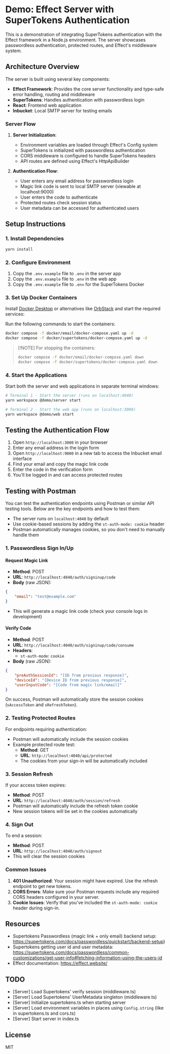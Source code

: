 # Demo: Effect Server with SuperTokens Authentication

This is a demonstration of integrating SuperTokens authentication with the Effect framework in a Node.js environment. The server showcases passwordless authentication, protected routes, and Effect's middleware system.

## Architecture Overview

The server is built using several key components:

- **Effect Framework**: Provides the core server functionality and type-safe error handling, routing and middleware
- **SuperTokens**: Handles authentication with passwordless login
- **React**: Frontend web application
- **Inbucket**: Local SMTP server for testing emails

### Server Flow

1. **Server Initialization**:
   - Environment variables are loaded through Effect's Config system
   - SuperTokens is initialized with passwordless authentication
   - CORS middleware is configured to handle SuperTokens headers
   - API routes are defined using Effect's HttpApiBuilder

2. **Authentication Flow**:
   - User enters any email address for passwordless login
   - Magic link code is sent to local SMTP server (viewable at localhost:9000)
   - User enters the code to authenticate
   - Protected routes check session status
   - User metadata can be accessed for authenticated users

## Setup Instructions

### 1. Install Dependencies

```bash
yarn install
```

### 2. Configure Environment

1. Copy the `.env.example` file to `.env` in the server app
2. Copy the `.env.example` file to `.env` in the web app
3. Copy the `.env.example` file to `.env` for the SuperTokens Docker

### 3. Set Up Docker Containers

Install [Docker Desktop](https://www.docker.com/products/docker-desktop/) or alternatives like [OrbStack](https://orbstack.dev/) and start the required services:

Run the following commands to start the containers:

```bash
docker compose -f docker/email/docker-compose.yaml up -d
docker compose -f docker/supertokens/docker-compose.yaml up -d
```

> [!NOTE] For stopping the containers:
>
> ```bash
> docker compose -f docker/email/docker-compose.yaml down
> docker compose -f docker/supertokens/docker-compose.yaml down
> ```

### 4. Start the Applications

Start both the server and web applications in separate terminal windows:

```bash
# Terminal 1 - Start the server (runs on localhost:4040)
yarn workspace @demo/server start

# Terminal 2 - Start the web app (runs on localhost:3000)
yarn workspace @demo/web start
```

## Testing the Authentication Flow

1. Open `http://localhost:3000` in your browser
2. Enter any email address in the login form
3. Open `http://localhost:9000` in a new tab to access the Inbucket email interface
4. Find your email and copy the magic link code
5. Enter the code in the verification form
6. You'll be logged in and can access protected routes

## Testing with Postman

You can test the authentication endpoints using Postman or similar API testing tools. Below are the key endpoints and how to test them:

- The server runs on `localhost:4040` by default
- Use cookie-based sessions by adding the `st-auth-mode: cookie` header
- Postman automatically manages cookies, so you don't need to manually handle them

### 1. Passwordless Sign In/Up

#### Request Magic Link

- **Method**: POST
- **URL**: `http://localhost:4040/auth/signinup/code`
- **Body** (raw JSON):

```json
{
    "email": "test@example.com"
}
```

- This will generate a magic link code (check your console logs in development)

#### Verify Code

- **Method**: POST
- **URL**: `http://localhost:4040/auth/signinup/code/consume`
- **Headers**:
  - `st-auth-mode`: `cookie`
- **Body** (raw JSON):

```json
{
    "preAuthSessionId": "[ID from previous response]",
    "deviceId": "[Device ID from previous response]",
    "userInputCode": "[Code from magic link/email]"
}
```

On success, Postman will automatically store the session cookies (`sAccessToken` and `sRefreshToken`).

### 2. Testing Protected Routes

For endpoints requiring authentication:

- Postman will automatically include the session cookies
- Example protected route test:
  - **Method**: GET
  - **URL**: `http://localhost:4040/api/protected`
  - The cookies from your sign-in will be automatically included

### 3. Session Refresh

If your access token expires:

- **Method**: POST
- **URL**: `http://localhost:4040/auth/session/refresh`
- Postman will automatically include the refresh token cookie
- New session tokens will be set in the cookies automatically

### 4. Sign Out

To end a session:

- **Method**: POST
- **URL**: `http://localhost:4040/auth/signout`
- This will clear the session cookies

### Common Issues

1. **401 Unauthorized**: Your session might have expired. Use the refresh endpoint to get new tokens.
2. **CORS Errors**: Make sure your Postman requests include any required CORS headers configured in your server.
3. **Cookie Issues**: Verify that you've included the `st-auth-mode: cookie` header during sign-in.

## Resources

- Supertokens Passwordless (magic link + only email) backend setup: <https://supertokens.com/docs/passwordless/quickstart/backend-setup>)
- Supertokens getting user id and user metadata: <https://supertokens.com/docs/passwordless/common-customizations/get-user-info#fetching-information-using-the-users-id>
- Effect documentation: <https://effect.website/>

## TODO

- [Server] Load Supertokens' verify session (middleware.ts)
- [Server] Load Supertokens' UserMetadata singleton (middleware.ts)
- [Server] Initialize supertokens.ts when starting server
- [Server] Load environment variables in places using `Config.string` (like in supertokens.ts and cors.ts)
- [Server] Start server in index.ts

## License

MIT
